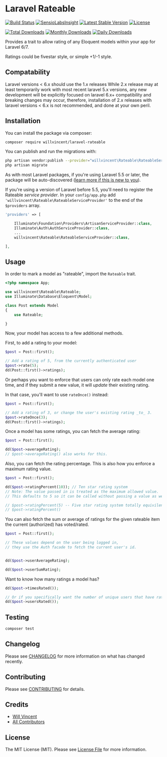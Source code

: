 # Laravel Rateable

[![Build Status](https://travis-ci.org/willvincent/laravel-rateable.svg?branch=master)](https://travis-ci.org/willvincent/laravel-rateable)
[![SensioLabsInsight](https://img.shields.io/sensiolabs/i/08d52e5f-e13b-42db-bf3f-821d4005e6a6.svg?style=flat-square)](https://insight.sensiolabs.com/projects/08d52e5f-e13b-42db-bf3f-821d4005e6a6)
[![Latest Stable Version](https://poser.pugx.org/willvincent/laravel-rateable/v/stable.svg)](https://packagist.org/packages/willvincent/laravel-rateable) [![License](https://poser.pugx.org/willvincent/laravel-rateable/license.svg)](https://packagist.org/packages/willvincent/laravel-rateable)

[![Total Downloads](https://poser.pugx.org/willvincent/laravel-rateable/downloads.svg)](https://packagist.org/packages/willvincent/laravel-rateable) [![Monthly Downloads](https://poser.pugx.org/willvincent/laravel-rateable/d/monthly.png)](https://packagist.org/packages/willvincent/laravel-rateable) [![Daily Downloads](https://poser.pugx.org/willvincent/laravel-rateable/d/daily.png)](https://packagist.org/packages/willvincent/laravel-rateable)

Provides a trait to allow rating of any Eloquent models within your app for Laravel 6/7.

Ratings could be fivestar style, or simple +1/-1 style.


## Compatability

Laravel versions < 6.x should use the 1.x releases
While 2.x release may at least temporarily work with most recent laravel 5.x versions, any new development will be explicitly focused on laravel 6.x+ compatibility and breaking changes may occur, therefore, installation of 2.x releases with laravel versions < 6.x is not recommended, and done at your own peril.

## Installation

You can install the package via composer:

```bash
composer require willvincent/laravel-rateable
```

You can publish and run the migrations with:

```bash
php artisan vendor:publish --provider="willvincent\Rateable\RateableServiceProvider" --tag="migrations"
php artisan migrate
```
As with most Laravel packages, if you're using Laravel 5.5 or later, the package will be auto-discovered ([learn more if this is new to you](https://medium.com/@taylorotwell/package-auto-discovery-in-laravel-5-5-ea9e3ab20518)).

If you're using a version of Laravel before 5.5, you'll need to register the Rateable *service provider*. In your `config/app.php` add `'willvincent\Rateable\RateableServiceProvider'` to the end of the `$providers` array.

````php
'providers' => [

    Illuminate\Foundation\Providers\ArtisanServiceProvider::class,
    Illuminate\Auth\AuthServiceProvider::class,
    ...
    willvincent\Rateable\RateableServiceProvider::class,

],
````

## Usage

In order to mark a model as "rateable", import the `Rateable` trait.

````php
<?php namespace App;

use willvincent\Rateable\Rateable;
use Illuminate\Database\Eloquent\Model;

class Post extends Model
{
    use Rateable;

}
````

Now, your model has access to a few additional methods.

First, to add a rating to your model:

````php
$post = Post::first();

// Add a rating of 5, from the currently authenticated user
$post->rate(5);
dd(Post::first()->ratings);
````

Or perhaps you want to enforce that users can only rate each model one time,
and if they submit a new value, it will _update_ their existing rating.

In that case, you'll want to use `rateOnce()` instead:
```php
$post = Post::first();

// Add a rating of 3, or change the user's existing rating _to_ 3.
$post->rateOnce(3);
dd(Post::first()->ratings);
````

Once a model has some ratings, you can fetch the average rating:
````php
$post = Post::first();

dd($post->averageRating);
// $post->averageRating() also works for this.
````

Also, you can fetch the rating percentage. This is also how you enforce a maximum rating value.

````php
$post = Post::first();

dd($post->ratingPercent(10)); // Ten star rating system
// Note: The value passed in is treated as the maximum allowed value.
// This defaults to 5 so it can be called without passing a value as well.

// $post->ratingPercent(5) -- Five star rating system totally equivilent to:
// $post->ratingPercent()
````

You can also fetch the sum or average of ratings for the given rateable item the current (authorized) has voted/rated.
````php
$post = Post::first();

// These values depend on the user being logged in,
// they use the Auth facade to fetch the current user's id.


dd($post->userAverageRating); 

dd($post->userSumRating);
````

Want to know how many ratings a model has?
```php
dd($post->timesRated());

// Or if you specifically want the number of unique users that have rated the model:
dd($post->usersRated());
```

## Testing

``` bash
composer test
```

## Changelog

Please see [CHANGELOG](CHANGELOG.md) for more information on what has changed recently.

## Contributing

Please see [CONTRIBUTING](CONTRIBUTING.md) for details.

## Credits

- [Will Vincent](https://github.com/willvincent)
- [All Contributors](https://github.com/willvincent/laravel-rateable/graphs/contributors)

## License

The MIT License (MIT). Please see [License File](LICENSE.md) for more information.
